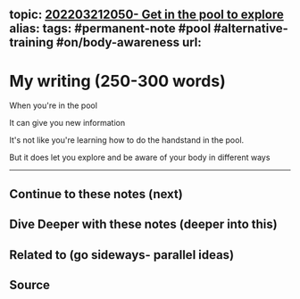 topic: [202203212050- Get in the pool to explore](.md)
alias: 
tags: #permanent-note #pool #alternative-training #on/body-awareness 
url: 
---

# My writing (250-300 words)

When you're in the pool

It can give you new information

It's not like you're learning how to do the handstand in the pool.

But it does let you explore and be aware of your body in different ways

---
## Continue to these notes (next)

## Dive Deeper with these notes (deeper into this)
		
## Related to (go sideways- parallel ideas)
	
## Source
